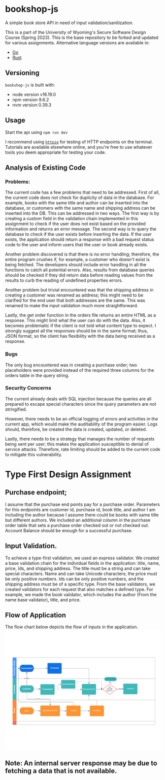 # bookshop-js

A simple book store API in need of input validation/sanitization.

This is a part of the University of Wyoming's Secure Software Design Course (Spring 2023). This is the base repository to be forked and updated for various assignments. Alternative language versions are available in:

- [Go](https://github.com/andey-robins/bookshop-go)
- [Rust](https://github.com/andey-robins/bookshop-rs)

## Versioning

`bookshop-js` is built with:

- node version v16.19.0
- npm version 9.6.2
- nvm version 0.39.3

## Usage

Start the api using `npm run dev`

I recommend using [`httpie`](https://httpie.io) for testing of HTTP endpoints on the terminal. Tutorials are available elsewhere online, and you're free to use whatever tools you deem appropriate for testing your code.

## Analysis of Existing Code

### Problems:

The current code has a few problems that need to be addressed.
First of all, the current code does not check for duplicity of data in the database. For example, books with the same title and author can be inserted into the database, or customers with the same name and shipping address can be inserted into the DB. This can be addressed in two ways. The first way is by creating a custom field in the validation chain implemented in this assignment to check if the user does not exist based on the provided information and returns an error message. The second way is to query the database to check if the user exists before inserting the data. If the user exists, the application should return a response with a bad request status code to the user and inform users that the user or book already exists.

Another problem discovered is that there is no error handling; therefore, the entire program crushes if, for example, a customer who doesn't exist is being fetched. The developers should include error handling in all the functions to catch all potential errors. Also, results from database queries should be checked if they did return data before reading values from the results to curb the reading of undefined properties errors.

Another problem but trivial encountered was that the shipping address in creating a customer was renamed as address; this might need to be clarified for the end user that both addresses are the same. This was renamed to make the input validation much more straightforward.

Lastly, the get order function in the orders file returns an entire HTML as a response. This might limit what the user can do with the data. Also, it becomes problematic if the client is not told what content type to expect. I strongly suggest all the responses should be in the same format; thus, JSON format, so the client has flexibility with the data being received as a response.

### Bugs

The only bug encountered was in creating a purchase order; two placeholders were provided instead of the required three columns for the orders table in the query string.

### Security Concerns

The current already deals with SQL injection because the queries are all prepared to escape special characters since the query parameters are not stringified.

However, there needs to be an official logging of errors and activities in the current app, which would make the auditability of the program easier. Logs should, therefore, be created the data is created, updated, or deleted.

Lastly, there needs to be a strategy that manages the number of requests being sent per user; this makes the application susceptible to denial of service attacks. Therefore, rate limiting should be added to the current code to mitigate this vulnerability.

# Type First Design Assignment

## Purchase endpoint;

I assume that the purchase end points pay for a purchase order. Parameters for this endpoints are customer id, purchase id, book title, and author I am including the author because I assume there could be books with same title but different authors. We included an additional column in the purchase order table that sets a purchase order checked out or not checked out. Account Balance should be enough for a successful purchase.

## Input Validation.

To achieve a type-first validation, we used an express validator. We created a base validation chain for the individual fields in the application: title, name, price, Ids, and shipping address. The title must be a string and can take special characters. Name and can take Unicode characters; the price must be only positive numbers. Ids can be only positive numbers, and the shipping address must be of a specific type.
From the base validators, we created validators for each request that also matches a defined type. For example, we made the book validator, which includes the author (From the name base validator), title, and price.

## Flow of Application

The flow chart below depicts the flow of inputs in the application.
![Alt adding polls](flowchat.PNG)


## Note: An internal server response may be due to fetching a data that is not available.